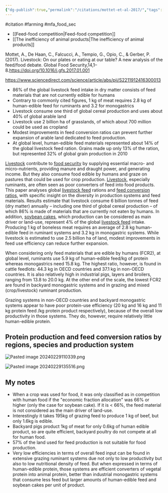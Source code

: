 ```yaml
---
{"dg-publish":true,"permalink":"/citations/mottet-et-al-2017/","tags":["#animal_feed","#citation","#farming","#mfa_food_sec"],"created":"2025-10-23T17:42:44.746+01:00","updated":"2025-10-23T19:18:51.116+01:00"}
---
```


#citation #farming #mfa_food_sec 

- [[Feed-food competition\|Feed-food competition]]
- [[The inefficiency of animal products\|The inefficiency of animal products]]

Mottet, A., De Haan, C., Falcucci, A., Tempio, G., Opio, C., & Gerber, P.(2017). Livestock: On our plates or eating at our table? A new analysis of the feed/food debate. Global Food Security,14,1–8.https://doi.org/10.1016/j.gfs.2017.01.001

https://www.sciencedirect.com/science/article/abs/pii/S2211912416300013

- 86% of the global livestock feed intake in dry matter consists of feed materials that are not currently edible for humans
- Contrary to commonly cited figures, 1 kg of meat requires 2.8 kg of human-edible feed for ruminants and 3.2 for monogastrics
- Livestock consume one third of global cereal production and uses about 40% of global arable land
- Livestock use 2 billion ha of grasslands, of which about 700 million could be used as cropland
- Modest improvements in feed conversion ratios can prevent further expansion of arable land dedicated to feed production.
- At global level, human-edible feed materials represented about 14% of the global livestock feed ration. Grains made up only 13% of the ration, but represented 32% of global grain production in 2010

[Livestock](https://www.sciencedirect.com/topics/agricultural-and-biological-sciences/farm-animal "Learn more about Livestock from ScienceDirect's AI-generated Topic Pages") contribute to [food security](https://www.sciencedirect.com/topics/food-science/food-security "Learn more about food security from ScienceDirect's AI-generated Topic Pages") by supplying essential macro- and micro-nutrients, providing manure and draught power, and generating income. But they also consume food edible by humans and graze on pastures that could be used for crop production. [Livestock](https://www.sciencedirect.com/topics/agricultural-and-biological-sciences/farm-animal "Learn more about Livestock from ScienceDirect's AI-generated Topic Pages"), especially ruminants, are often seen as poor converters of feed into food products. This paper analyses global [livestock feed](https://www.sciencedirect.com/topics/agricultural-and-biological-sciences/livestock-feeds "Learn more about livestock feed from ScienceDirect's AI-generated Topic Pages") rations and [feed conversion ratios](https://www.sciencedirect.com/topics/agricultural-and-biological-sciences/feed-conversion-ratio "Learn more about feed conversion ratios from ScienceDirect's AI-generated Topic Pages"), with specific insight on the diversity in production systems and feed materials. Results estimate that livestock consume 6 billion tonnes of feed (dry matter) annually – including one third of global cereal production – of which 86% is made of materials that are currently not eaten by humans. In addition, [soybean cakes](https://www.sciencedirect.com/topics/agricultural-and-biological-sciences/soybean-cake "Learn more about soybean cakes from ScienceDirect's AI-generated Topic Pages"), which production can be considered as main driver or land-use, represent 4% of the global [livestock feed](https://www.sciencedirect.com/topics/agricultural-and-biological-sciences/livestock-feeds "Learn more about livestock feed from ScienceDirect's AI-generated Topic Pages") intake. Producing 1 kg of boneless meat requires an average of 2.8 kg human-edible feed in ruminant systems and 3.2 kg in monogastric systems. While livestock is estimated to use 2.5 billion ha of land, modest improvements in feed use efficiency can reduce further expansion.

When considering only feed materials that are edible by humans (FCR2), at global level, ruminants use 5.9 kg of human-edible feed/kg of protein whereas monogastrics need 15.8 kg. The highest ratio, however, is found in cattle feedlots: 44.3 kg in OECD countries and 37.1 kg in non-OECD countries. It is also relatively high in industrial pigs, layers and broilers, ranging from 13.8 to 20.0 kg. At the other end of the scale, the lowest FCR2 are found in backyard monogastric systems and in grazing and mixed (crop/livestock) ruminant production. 

Grazing systems in non-OECD countries and backyard monogastric systems appear to have poor protein-use efficiency (20 kg and 16 kg and 11 kg protein feed /kg protein product respectively), because of the overall low productivity in those systems. They do, however, require relatively little human-edible protein. 
## Protein production and feed conversion ratios by regions, species and production system
![Pasted image 20240229110339.png](/img/user/Citations/Pasted%20image%2020240229110339.png)

![Pasted image 20240229135516.png](/img/user/Citations/Pasted%20image%2020240229135516.png)
## My notes
- When a crop was used for food, it was only classified as in competition with human food if the "economic fraction allocation" was 66% or higher (only the case for soybean cake). If it is < 66%, the feed material is not considered as the main driver of land-use.
- Interestingly it takes 195kg of grazing feed to produce 1 kg of beef, but only 1.6kg is edible.
- Backyard pigs product 1kg of meat for only 0.6kg of human edible product, so are quite efficient, backyard poultry do not compete at all for human food.
- 57% of the land used for feed production is not suitable for food production.
- Very low efficiencies in terms of overall feed input can be found in extensive grazing ruminant systems due not only to low productivity but also to low nutritional density of feed. But when expressed in terms of human-edible protein, those systems are efficient converters of vegetal protein into animal protein, better than industrial monogastric systems that consume less feed but larger amounts of human-edible feed and soybean cakes per unit of product. 